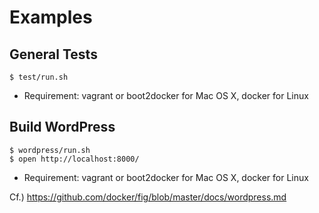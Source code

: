 # Examples

## General Tests

```
$ test/run.sh
```

- Requirement: vagrant or boot2docker for Mac OS X, docker for Linux

## Build WordPress

```
$ wordpress/run.sh
$ open http://localhost:8000/
```

- Requirement: vagrant or boot2docker for Mac OS X, docker for Linux

Cf.) https://github.com/docker/fig/blob/master/docs/wordpress.md
